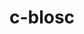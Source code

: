 ---
title: "c-blosc"
layout: cache
categories: [package, develop-2023-10-01]
meta: {"versions": ["1.21.4"], "compilers": ["cce@=15.0.1", "gcc@=11.1.0", "gcc@=7.3.1", "oneapi@=2023.2.0"], "oss": ["amzn2", "rhel8", "ubuntu20.04"], "platforms": ["linux"], "targets": ["aarch64", "neoverse_n1", "ppc64le", "x86_64", "x86_64_v3", "zen4"], "stacks": ["aws-isc", "aws-isc-aarch64", "data-vis-sdk", "e4s", "e4s-cray-rhel", "e4s-oneapi", "e4s-power", "root"], "num_specs": 8, "num_specs_by_stack": {"aws-isc-aarch64": 2, "root": 8, "aws-isc": 1, "e4s-cray-rhel": 2, "e4s-power": 1, "e4s-oneapi": 1, "data-vis-sdk": 1, "e4s": 1}}
spec_details: [{"hash": "c46fn77lmsw5glcixzvhifiqdkevf3ri", "compiler": "gcc@=7.3.1", "versions": ["1.21.4"], "os": "amzn2", "platform": "linux", "target": "aarch64", "variants": ["+avx2", "build_system=cmake", "build_type=Release", "generator=make", "~ipo"], "stacks": ["aws-isc-aarch64", "root"], "size": "-", "tarball": "https://binaries.spack.io/releases/develop-2023-10-01/build_cache/linux-amzn2-aarch64/gcc-7.3.1/c-blosc-1.21.4/linux-amzn2-aarch64-gcc-7.3.1-c-blosc-1.21.4-c46fn77lmsw5glcixzvhifiqdkevf3ri.spack"}, {"hash": "5i2d5kgq64j3c75ioa4i2ugvsmyps4b6", "compiler": "gcc@=7.3.1", "versions": ["1.21.4"], "os": "amzn2", "platform": "linux", "target": "neoverse_n1", "variants": ["+avx2", "build_system=cmake", "build_type=Release", "generator=make", "~ipo"], "stacks": ["aws-isc-aarch64", "root"], "size": "-", "tarball": "https://binaries.spack.io/releases/develop-2023-10-01/build_cache/linux-amzn2-neoverse_n1/gcc-7.3.1/c-blosc-1.21.4/linux-amzn2-neoverse_n1-gcc-7.3.1-c-blosc-1.21.4-5i2d5kgq64j3c75ioa4i2ugvsmyps4b6.spack"}, {"hash": "ue6v57huhbgz2rixlwdi75y3qozvcwhq", "compiler": "gcc@=7.3.1", "versions": ["1.21.4"], "os": "amzn2", "platform": "linux", "target": "x86_64_v3", "variants": ["+avx2", "build_system=cmake", "build_type=Release", "generator=make", "~ipo"], "stacks": ["root", "aws-isc"], "size": "-", "tarball": "https://binaries.spack.io/releases/develop-2023-10-01/build_cache/linux-amzn2-x86_64_v3/gcc-7.3.1/c-blosc-1.21.4/linux-amzn2-x86_64_v3-gcc-7.3.1-c-blosc-1.21.4-ue6v57huhbgz2rixlwdi75y3qozvcwhq.spack"}, {"hash": "4hzd5vnt5vmefclw732zqvo7g4zeog7l", "compiler": "cce@=15.0.1", "versions": ["1.21.4"], "os": "rhel8", "platform": "linux", "target": "zen4", "variants": ["+avx2", "build_system=cmake", "build_type=Release", "generator=make", "~ipo"], "stacks": ["root", "e4s-cray-rhel"], "size": "-", "tarball": "https://binaries.spack.io/releases/develop-2023-10-01/build_cache/linux-rhel8-zen4/cce-15.0.1/c-blosc-1.21.4/linux-rhel8-zen4-cce-15.0.1-c-blosc-1.21.4-4hzd5vnt5vmefclw732zqvo7g4zeog7l.spack"}, {"hash": "rli5dheq5aqzcle5cqfx5d6t7rpxs7u7", "compiler": "cce@=15.0.1", "versions": ["1.21.4"], "os": "rhel8", "platform": "linux", "target": "zen4", "variants": ["+avx2", "build_system=cmake", "build_type=Release", "generator=make", "~ipo"], "stacks": ["root", "e4s-cray-rhel"], "size": "-", "tarball": "https://binaries.spack.io/releases/develop-2023-10-01/build_cache/linux-rhel8-zen4/cce-15.0.1/c-blosc-1.21.4/linux-rhel8-zen4-cce-15.0.1-c-blosc-1.21.4-rli5dheq5aqzcle5cqfx5d6t7rpxs7u7.spack"}, {"hash": "hj5g5xt3ni6nknxelzpib2t42mnndilv", "compiler": "gcc@=11.1.0", "versions": ["1.21.4"], "os": "ubuntu20.04", "platform": "linux", "target": "ppc64le", "variants": ["+avx2", "build_system=cmake", "build_type=Release", "generator=make", "~ipo"], "stacks": ["root", "e4s-power"], "size": "-", "tarball": "https://binaries.spack.io/releases/develop-2023-10-01/build_cache/linux-ubuntu20.04-ppc64le/gcc-11.1.0/c-blosc-1.21.4/linux-ubuntu20.04-ppc64le-gcc-11.1.0-c-blosc-1.21.4-hj5g5xt3ni6nknxelzpib2t42mnndilv.spack"}, {"hash": "rptvabhejrpdawdfnvwjfwux4zizueli", "compiler": "oneapi@=2023.2.0", "versions": ["1.21.4"], "os": "ubuntu20.04", "platform": "linux", "target": "x86_64", "variants": ["+avx2", "build_system=cmake", "build_type=Release", "generator=make", "~ipo"], "stacks": ["e4s-oneapi", "root"], "size": "-", "tarball": "https://binaries.spack.io/releases/develop-2023-10-01/build_cache/linux-ubuntu20.04-x86_64/oneapi-2023.2.0/c-blosc-1.21.4/linux-ubuntu20.04-x86_64-oneapi-2023.2.0-c-blosc-1.21.4-rptvabhejrpdawdfnvwjfwux4zizueli.spack"}, {"hash": "fsljqktzexqe2polgvtbzwrspfwq24jl", "compiler": "gcc@=11.1.0", "versions": ["1.21.4"], "os": "ubuntu20.04", "platform": "linux", "target": "x86_64_v3", "variants": ["+avx2", "build_system=cmake", "build_type=Release", "generator=make", "~ipo"], "stacks": ["root", "data-vis-sdk", "e4s"], "size": "-", "tarball": "https://binaries.spack.io/releases/develop-2023-10-01/build_cache/linux-ubuntu20.04-x86_64_v3/gcc-11.1.0/c-blosc-1.21.4/linux-ubuntu20.04-x86_64_v3-gcc-11.1.0-c-blosc-1.21.4-fsljqktzexqe2polgvtbzwrspfwq24jl.spack"}]
---